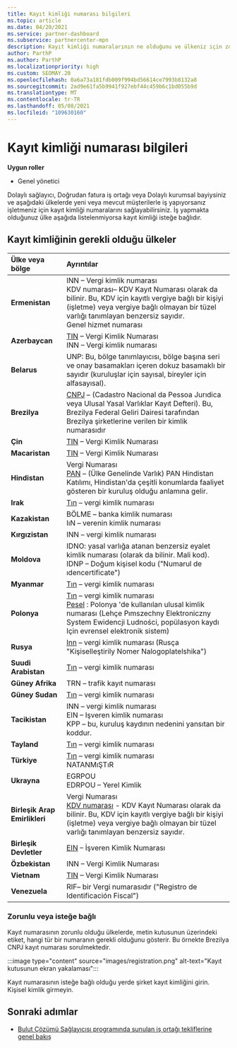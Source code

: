 ```yaml
---
title: Kayıt kimliği numarası bilgileri
ms.topic: article
ms.date: 04/20/2021
ms.service: partner-dashboard
ms.subservice: partnercenter-mpn
description: Kayıt kimliği numaralarının ne olduğunu ve ülkeniz için zorunlu olup olmadığını öğrenin.
author: ParthP
ms.author: ParthP
ms.localizationpriority: high
ms.custom: SEOMAY.20
ms.openlocfilehash: 0a6a73a181fdb009f994bd56614ce7993b8132a8
ms.sourcegitcommit: 2ad9e61fa5b9941f927ebf44c459b6c1bd055b9d
ms.translationtype: MT
ms.contentlocale: tr-TR
ms.lasthandoff: 05/08/2021
ms.locfileid: "109630160"
---
```

# <a name="registration-id-number-information"></a>Kayıt kimliği numarası bilgileri

**Uygun roller**

- Genel yönetici
 
Dolaylı sağlayıcı, Doğrudan fatura iş ortağı veya Dolaylı kurumsal bayiysiniz ve aşağıdaki ülkelerde yeni veya mevcut müşterilerle iş yapıyorsanız işletmeniz için kayıt kimliği numaralarını sağlayabilirsiniz. İş yapmakta olduğunuz ülke aşağıda listelenmiyorsa kayıt kimliği isteğe bağlıdır.

## <a name="countries-where-registration-id-is-required"></a>Kayıt kimliğinin gerekli olduğu ülkeler

| **Ülke veya bölge** | **Ayrıntılar** |
|:--|:--|
| **Ermenistan** | INN – Vergi kimlik numarası<br>KDV numarası– KDV Kayıt Numarası olarak da bilinir. Bu, KDV için kayıtlı vergiye bağlı bir kişiyi (işletme) veya vergiye bağlı olmayan bir tüzel varlığı tanımlayan benzersiz sayıdır.<br>Genel hizmet numarası |
| **Azerbaycan**  | [TIN](http://www.oecd.org/tax/automatic-exchange/crs-implementation-and-assistance/tax-identification-numbers/Azerbaijan-TIN.pdf) – Vergi Kimlik Numarası<br>INN – Vergi kimlik numarası |
| **Belarus**  | UNP: Bu, bölge tanımlayıcısı, bölge başına seri ve onay basamakları içeren dokuz basamaklı bir sayıdır (kuruluşlar için sayısal, bireyler için alfasayısal). |
|**Brezilya** | [CNPJ](http://www.oecd.org/tax/automatic-exchange/crs-implementation-and-assistance/tax-identification-numbers/Brazil-TIN.pdf) – (Cadastro Nacional da Pessoa Jurıdica veya Ulusal Yasal Varlıklar Kayıt Defteri). Bu, Brezilya Federal Geliri Dairesi tarafından Brezilya şirketlerine verilen bir kimlik numarasıdır  |
| **Çin** | [TIN](http://www.oecd.org/tax/automatic-exchange/crs-implementation-and-assistance/tax-identification-numbers/China-TIN.pdf) – Vergi Kimlik Numarası |
| **Macaristan**  | [TIN](http://www.oecd.org/tax/automatic-exchange/crs-implementation-and-assistance/tax-identification-numbers/Hungary-TIN.pdf) – Vergi Kimlik Numarası |
| **Hindistan** | Vergi Numarası<br>[PAN](http://www.oecd.org/tax/automatic-exchange/crs-implementation-and-assistance/tax-identification-numbers/India-TIN.pdf) – (Ülke Genelinde Varlık) PAN Hindistan Katılımı, Hindistan'da çeşitli konumlarda faaliyet gösteren bir kuruluş olduğu anlamına gelir. |
| **Irak** | [Tın](http://www.oecd.org/tax/automatic-exchange/crs-implementation-and-assistance/tax-identification-numbers/) – vergi kimlik numarası |
| **Kazakistan**  | BÖLME – banka kimlik numarası<br>IıN – verenin kimlik numarası |
| **Kırgızistan**  | INN – vergi kimlik numarası |
| **Moldova**  | IDNO: yasal varlığa atanan benzersiz eyalet kimlik numarası (olarak da bilinir. Mali kod).<br>IDNP – Doğum kişisel kodu ("Numarul de ıdencertificate") |
| **Myanmar** | [Tın](http://www.oecd.org/tax/automatic-exchange/crs-implementation-and-assistance/tax-identification-numbers/) – vergi kimlik numarası |
| **Polonya**  | [Tın](http://www.oecd.org/tax/automatic-exchange/crs-implementation-and-assistance/tax-identification-numbers/Poland-TIN.pdf) – vergi kimlik numarası<br>[Pesel](http://www.oecd.org/tax/automatic-exchange/crs-implementation-and-assistance/tax-identification-numbers/Poland-TIN.pdf) : Polonya 'de kullanılan ulusal kimlik numarası (Lehçe Pımszechny Elektroniczny System Ewidencji Ludności, popülasyon kaydı Için evrensel elektronik sistem) |
| **Rusya**  | [Inn](http://www.oecd.org/tax/automatic-exchange/crs-implementation-and-assistance/tax-identification-numbers/Russia-TIN.pdf) – vergi kimlik numarası (Rusça "Kişiselleştirily Nomer Nalogoplatelshika") | 
| **Suudi Arabistan** | [Tın](http://www.oecd.org/tax/automatic-exchange/crs-implementation-and-assistance/tax-identification-numbers/Saudi-Arabia-TIN.pdf) – vergi kimlik numarası |
| **Güney Afrika** | TRN – trafik kayıt numarası |
| **Güney Sudan** | [Tın](http://www.oecd.org/tax/automatic-exchange/crs-implementation-and-assistance/tax-identification-numbers/) – vergi kimlik numarası |
| **Tacikistan**  | INN – vergi kimlik numarası<br>EIN – Işveren kimlik numarası<br>KPP – bu, kuruluş kaydının nedenini yansıtan bir koddur. |
| **Tayland** | [Tın](http://www.oecd.org/tax/automatic-exchange/crs-implementation-and-assistance/tax-identification-numbers/) – vergi kimlik numarası |
| **Türkiye** | [Tın](http://www.oecd.org/tax/automatic-exchange/crs-implementation-and-assistance/tax-identification-numbers/Turkey-TIN.pdf) – vergi kimlik numarası<br>NATANMıŞTıR |
| **Ukrayna**  | EGRPOU<br>EDRPOU – Yerel Kimlik |
| **Birleşik Arap Emirlikleri** | Vergi Numarası<br>[KDV numarası](http://www.oecd.org/tax/automatic-exchange/crs-implementation-and-assistance/tax-identification-numbers/UAE-TIN.pdf) - KDV Kayıt Numarası olarak da bilinir. Bu, KDV için kayıtlı vergiye bağlı bir kişiyi (işletme) veya vergiye bağlı olmayan bir tüzel varlığı tanımlayan benzersiz sayıdır. |
| **Birleşik Devletler** | [EIN](https://irs.ein-forms-gov.com/?keyword=employer%20identification%20number&source=Google&network=o&device=c&devicemodel=&mobile=&adposition%5d&targetid=kwd-81501461534755:loc-190&msclkid=458d3159f6051392f5286e8e75ed79ce) – İşveren Kimlik Numarası |
| **Özbekistan**  | INN – Vergi Kimlik Numarası |
| **Vietnam** | [TIN](http://www.oecd.org/tax/automatic-exchange/crs-implementation-and-assistance/tax-identification-numbers/) – Vergi Kimlik Numarası |
| **Venezuela** | RIF– bir Vergi numarasıdır ("Registro de Identificación Fiscal") |  

### <a name="mandatory-or-optional"></a>Zorunlu veya isteğe bağlı
 
Kayıt numarasının zorunlu olduğu ülkelerde, metin kutusunun üzerindeki etiket, hangi tür bir numaranın gerekli olduğunu gösterir.
Bu örnekte Brezilya CNPJ kayıt numarası sorulmektedir.

:::image type="content" source="images/registration.png" alt-text="Kayıt kutusunun ekran yakalaması":::

Kayıt numarasının isteğe bağlı olduğu yerde şirket kayıt kimliğini girin. Kişisel kimlik girmeyin.

## <a name="next-steps"></a>Sonraki adımlar

- [Bulut Çözümü Sağlayıcısı programında sunulan iş ortağı tekliflerine genel bakış](csp-offers.md)
